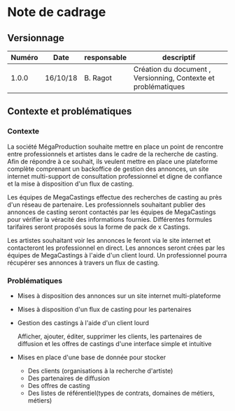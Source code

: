 # Note de cadrage

## Versionnage

| Numéro | Date     | responsable | descriptif                                                     |
| ------ | -------- | ----------- | -------------------------------------------------------------- |
| 1.0.0  | 16/10/18 | B. Ragot    | Création du document , Versionning, Contexte et problématiques |

## Contexte et problématiques

### Contexte

La société MégaProduction souhaite mettre en place un point de rencontre entre professionnels et artistes dans le cadre de la recherche de casting. Afin de répondre à ce souhait, ils veulent mettre en place une plateforme complète comprenant un backoffice de gestion des annonces, un site internet multi-support de consultation professionnel et digne de confiance et la mise à disposition d'un flux de casting.

Les équipes de MegaCastings effectue des recherches de casting au près d'un réseau de partenaire. Les professionnels souhaitant publier des annonces de casting seront contactés par les équipes de MegaCastings pour vérifier la véracité des informations fournies. Différentes formules tarifaires seront proposés sous la forme de pack de x Castings.

Les artistes souhaitant voir les annonces le feront via le site internet et contacteront les professionnel en direct. Les annonces seront crées par les équipes de MegaCastings à l'aide d'un client lourd. Un professionnel pourra récupérer ses annonces à travers un flux de casting.

### Problématiques

- Mises à disposition des annonces sur un site internet multi-plateforme
- Mises à disposition d'un flux de casting pour les partenaires
- Gestion des castings à l'aide d'un client lourd

    Afficher, ajouter, éditer, supprimer les clients, les partenaires de diffusion et les offres de castings d'une interface simple et intuitive
    
- Mises en place d'une base de donnée pour stocker

    - Des clients (organisations à la recherche d'artiste)
    - Des partenaires de diffusion
    - Des offres de casting
    - Des listes de référentiel(types de contrats, domaines de métiers, métiers)

